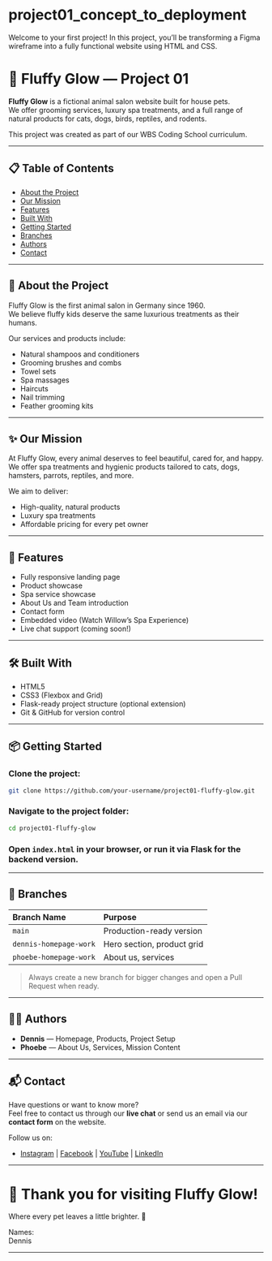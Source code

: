 # project01_concept_to_deployment
Welcome to your first project! In this project, you’ll be transforming a Figma wireframe into a fully functional website using HTML and CSS.

# 🐾 Fluffy Glow — Project 01

**Fluffy Glow** is a fictional animal salon website built for house pets.  
We offer grooming services, luxury spa treatments, and a full range of natural products for cats, dogs, birds, reptiles, and rodents.

This project was created as part of our WBS Coding School curriculum.

---

## 📋 Table of Contents
- [About the Project](#about-the-project)
- [Our Mission](#our-mission)
- [Features](#features)
- [Built With](#built-with)
- [Getting Started](#getting-started)
- [Branches](#branches)
- [Authors](#authors)
- [Contact](#contact)

---

## 🐶 About the Project
Fluffy Glow is the first animal salon in Germany since 1960.  
We believe fluffy kids deserve the same luxurious treatments as their humans.

Our services and products include:
- Natural shampoos and conditioners
- Grooming brushes and combs
- Towel sets
- Spa massages
- Haircuts
- Nail trimming
- Feather grooming kits

---

## ✨ Our Mission
At Fluffy Glow, every animal deserves to feel beautiful, cared for, and happy.  
We offer spa treatments and hygienic products tailored to cats, dogs, hamsters, parrots, reptiles, and more.

We aim to deliver:
- High-quality, natural products
- Luxury spa treatments
- Affordable pricing for every pet owner

---

## 🚀 Features
- Fully responsive landing page
- Product showcase
- Spa service showcase
- About Us and Team introduction
- Contact form
- Embedded video (Watch Willow’s Spa Experience)
- Live chat support (coming soon!)

---

## 🛠 Built With
- HTML5
- CSS3 (Flexbox and Grid)
- Flask-ready project structure (optional extension)
- Git & GitHub for version control

---

## 📦 Getting Started

### Clone the project:
```bash
git clone https://github.com/your-username/project01-fluffy-glow.git
```

### Navigate to the project folder:
```bash
cd project01-fluffy-glow
```

### Open `index.html` in your browser, or run it via Flask for the backend version.

---

## 🌿 Branches

| Branch Name | Purpose |
|:------------|:--------|
| `main` | Production-ready version |
| `dennis-homepage-work` | Hero section, product grid |
| `phoebe-homepage-work` | About us, services |

> Always create a new branch for bigger changes and open a Pull Request when ready.

---

## 👩‍💻 Authors
- **Dennis** — Homepage, Products, Project Setup
- **Phoebe** — About Us, Services, Mission Content

---

## 📬 Contact
Have questions or want to know more?  
Feel free to contact us through our **live chat** or send us an email via our **contact form** on the website.

Follow us on:
- [Instagram](#) | [Facebook](#) | [YouTube](#) | [LinkedIn](#)

---

# 🌟 Thank you for visiting Fluffy Glow!

Where every pet leaves a little brighter. 🐾

Names:  
Dennis

---
